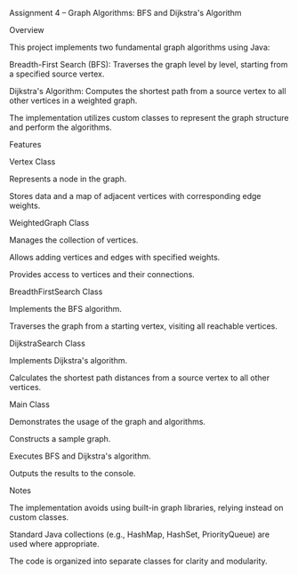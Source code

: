 Assignment 4 – Graph Algorithms: BFS and Dijkstra's Algorithm

Overview

This project implements two fundamental graph algorithms using Java:

Breadth-First Search (BFS): Traverses the graph level by level, starting from a specified source vertex.

Dijkstra's Algorithm: Computes the shortest path from a source vertex to all other vertices in a weighted graph.

The implementation utilizes custom classes to represent the graph structure and perform the algorithms.

Features

Vertex Class

Represents a node in the graph.

Stores data and a map of adjacent vertices with corresponding edge weights.

WeightedGraph Class

Manages the collection of vertices.

Allows adding vertices and edges with specified weights.

Provides access to vertices and their connections.

BreadthFirstSearch Class

Implements the BFS algorithm.

Traverses the graph from a starting vertex, visiting all reachable vertices.

DijkstraSearch Class

Implements Dijkstra's algorithm.

Calculates the shortest path distances from a source vertex to all other vertices.

Main Class

Demonstrates the usage of the graph and algorithms.

Constructs a sample graph.

Executes BFS and Dijkstra's algorithm.

Outputs the results to the console.

Notes

The implementation avoids using built-in graph libraries, relying instead on custom classes.

Standard Java collections (e.g., HashMap, HashSet, PriorityQueue) are used where appropriate.

The code is organized into separate classes for clarity and modularity.
